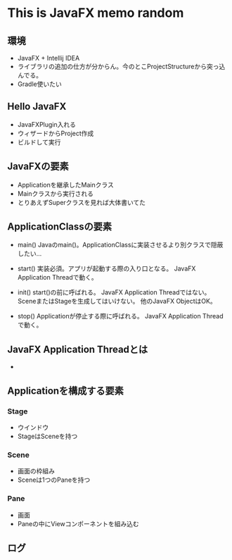 # This is JavaFX memo random

## 環境
- JavaFX + Intellij IDEA
- ライブラリの追加の仕方が分からん。今のとこProjectStructureから突っ込んでる。
- Gradle使いたい

## Hello JavaFX
- JavaFXPlugin入れる
- ウィザードからProject作成
- ビルドして実行

## JavaFXの要素
- Applicationを継承したMainクラス
- Mainクラスから実行される
- とりあえずSuperクラスを見れば大体書いてた

## ApplicationClassの要素
- main()
  Javaのmain()。ApplicationClassに実装させるより別クラスで隠蔽したい…

- start()
  実装必須。アプリが起動する際の入り口となる。
  JavaFX Application Threadで動く。

- init()
  start()の前に呼ばれる。
  JavaFX Application Threadではない。
  SceneまたはStageを生成してはいけない。
  他のJavaFX ObjectはOK。

- stop()
  Applicationが停止する際に呼ばれる。
  JavaFX Application Threadで動く。

## JavaFX Application Threadとは
-

## Applicationを構成する要素

### Stage
- ウインドウ
- StageはSceneを持つ

### Scene
- 画面の枠組み
- Sceneは1つのPaneを持つ

### Pane
- 画面
- Paneの中にViewコンポーネントを組み込む

## ログ
